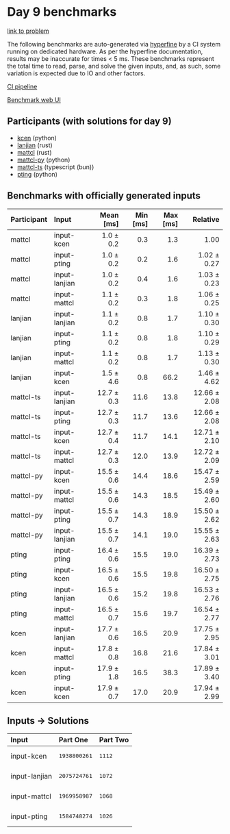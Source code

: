 # Day 9 benchmarks

[link to problem](https://adventofcode.com/2023/day/9)

The following benchmarks are auto-generated via
[hyperfine](https://github.com/sharkdp/hyperfine) by a CI system running on
dedicated hardware. As per the hyperfine documentation, results may be
inaccurate for times < 5 ms. These benchmarks represent the total time to read,
parse, and solve the given inputs, and, as such, some variation is expected due
to IO and other factors.

[CI pipeline](http://ci.papercode.net:8080/teams/main/pipelines/aoc2023)

[Benchmark web UI](https://aoc.ancalagon.black)


## Participants (with solutions for day 9)

- [kcen](https://github.com/kcen/aoc2023) (python)
- [lanjian](https://github.com/lanjian/aoc-2023) (rust)
- [mattcl](https://github.com/mattcl/aoc2023) (rust)
- [mattcl-py](https://github.com/mattcl/aoc2023-py) (python)
- [mattcl-ts](https://github.com/mattcl/aoc2023-js) (typescript (bun))
- [pting](https://github.com/pting/aoc2023) (python)


## Benchmarks with officially generated inputs

| Participant | Input | Mean [ms] | Min [ms] | Max [ms] | Relative |
|:---|:---|---:|---:|---:|---:|
| mattcl | input-kcen | 1.0 ± 0.2 | 0.3 | 1.3 | 1.00 |
| mattcl | input-pting | 1.0 ± 0.2 | 0.2 | 1.6 | 1.02 ± 0.27 |
| mattcl | input-lanjian | 1.0 ± 0.2 | 0.4 | 1.6 | 1.03 ± 0.23 |
| mattcl | input-mattcl | 1.1 ± 0.2 | 0.3 | 1.8 | 1.06 ± 0.25 |
| lanjian | input-lanjian | 1.1 ± 0.2 | 0.8 | 1.7 | 1.10 ± 0.30 |
| lanjian | input-pting | 1.1 ± 0.2 | 0.8 | 1.8 | 1.10 ± 0.29 |
| lanjian | input-mattcl | 1.1 ± 0.2 | 0.8 | 1.7 | 1.13 ± 0.30 |
| lanjian | input-kcen | 1.5 ± 4.6 | 0.8 | 66.2 | 1.46 ± 4.62 |
| mattcl-ts | input-lanjian | 12.7 ± 0.3 | 11.6 | 13.8 | 12.66 ± 2.08 |
| mattcl-ts | input-pting | 12.7 ± 0.3 | 11.7 | 13.6 | 12.66 ± 2.08 |
| mattcl-ts | input-kcen | 12.7 ± 0.4 | 11.7 | 14.1 | 12.71 ± 2.10 |
| mattcl-ts | input-mattcl | 12.7 ± 0.3 | 12.0 | 13.9 | 12.72 ± 2.09 |
| mattcl-py | input-kcen | 15.5 ± 0.6 | 14.4 | 18.6 | 15.47 ± 2.59 |
| mattcl-py | input-mattcl | 15.5 ± 0.6 | 14.3 | 18.5 | 15.49 ± 2.60 |
| mattcl-py | input-pting | 15.5 ± 0.7 | 14.3 | 18.9 | 15.50 ± 2.62 |
| mattcl-py | input-lanjian | 15.5 ± 0.7 | 14.1 | 19.0 | 15.55 ± 2.63 |
| pting | input-pting | 16.4 ± 0.6 | 15.5 | 19.0 | 16.39 ± 2.73 |
| pting | input-kcen | 16.5 ± 0.6 | 15.5 | 19.8 | 16.50 ± 2.75 |
| pting | input-lanjian | 16.5 ± 0.6 | 15.2 | 19.8 | 16.53 ± 2.76 |
| pting | input-mattcl | 16.5 ± 0.7 | 15.6 | 19.7 | 16.54 ± 2.77 |
| kcen | input-lanjian | 17.7 ± 0.6 | 16.5 | 20.9 | 17.75 ± 2.95 |
| kcen | input-mattcl | 17.8 ± 0.8 | 16.8 | 21.6 | 17.84 ± 3.01 |
| kcen | input-pting | 17.9 ± 1.8 | 16.5 | 38.3 | 17.89 ± 3.40 |
| kcen | input-kcen | 17.9 ± 0.7 | 17.0 | 20.9 | 17.94 ± 2.99 |


## Inputs -> Solutions

| Input | Part One | Part Two |
|:---|:---|:---|
|input-kcen|<pre>1938800261</pre>|<pre>1112</pre>|
|input-lanjian|<pre>2075724761</pre>|<pre>1072</pre>|
|input-mattcl|<pre>1969958987</pre>|<pre>1068</pre>|
|input-pting|<pre>1584748274</pre>|<pre>1026</pre>|